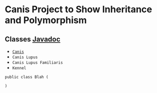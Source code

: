 # Canis Project to Show Inheritance and Polymorphism

## Classes [Javadoc](doc/index.html)

* [`Canis`](src/edu/cnm/deepdive/taxonomy/Canis.java)
* `Canis Lupus`
* `Canis Lupus Familiaris`
* `Kennel`

```
public class Blah (

)
```

